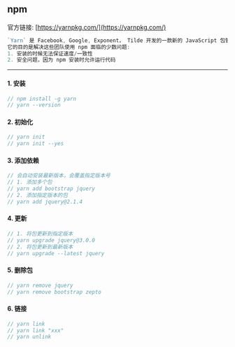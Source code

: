 ## npm
官方链接: 
 [https://yarnpkg.com/](https://yarnpkg.com/)
```js
`Yarn` 是 Facebook, Google, Exponent， Tilde 开发的一款新的 JavaScript 包管理工具
它的目的是解决这些团队使用 npm 面临的少数问题:
1. 安装的时候无法保证速度/一致性
2. 安全问题，因为 npm 安装时允许运行代码
``` 
----
#### 1. 安装
```js
// npm install -g yarn 
// yarn --version
```
#### 2. 初始化
```js
// yarn init 
// yarn init --yes
```
#### 3. 添加依赖
```js
// 会自动安装最新版本，会覆盖指定版本号
// 1. 添加多个包
// yarn add bootstrap jquery 
// 2. 添加指定版本的包
// yarn add jquery@2.1.4
```
#### 4. 更新
```js
// 1. 将包更新到指定版本
// yarn upgrade jquery@3.0.0
// 2. 将包更新到最新版本
// yarn upgrade --latest jquery
```
#### 5. 删除包
```js
// yarn remove jquery
// yarn remove bootstrap zepto
```
#### 6. 链接
```js
// yarn link
// yarn link "xxx"
// yarn unlink
```
